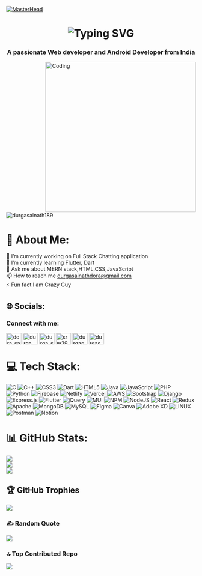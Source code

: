 [![MasterHead](https://d3h2k7ug3o5pb3.cloudfront.net/image/2020-12-29/9952f320-49c4-11eb-8e93-835c7725694d.jpg)](https://DurgaSainath189.io)
<h1 align='center'>
<img src="https://readme-typing-svg.demolab.com?font=Fira+Code&weight=600&size=28&duration=4000&pause=1000&color=FFFFFF&center=true&vCenter=true&random=false&width=700&lines=%E2%9C%A8+Hey%2C+I'm+Durga Sainath.!+%F0%9F%8E%86" alt="Typing SVG" />
</h1>
<h3 align="center">A passionate Web developer and Android Developer from India</h3>
<img align="right" alt="Coding" width="400" src="https://media.tenor.com/UttC4AITYR4AAAAd/full-stack-developer.gif">
<p align="left"> <img src="https://komarev.com/ghpvc/?username=durgasainath189&label=Profile%20views&color=0e75b6&style=flat" alt="durgasainath189" /> </p>

# 💫 About Me:
🔭 I’m currently working on Full Stack Chatting application<br>🌱 I’m currently learning Flutter, Dart<br>💬 Ask me about MERN stack,HTML,CSS,JavaScript<br>📫 How to reach me durgasainathdora@gmail.com<br>⚡ Fun fact I am Crazy Guy


## 🌐 Socials:
<h3 align="left">Connect with me:</h3>
<p align="left">
<a href="https://twitter.com/dora_sainath" target="blank"><img align="center" src="https://raw.githubusercontent.com/rahuldkjain/github-profile-readme-generator/master/src/images/icons/Social/twitter.svg" alt="dora_sainath" height="30" width="40" /></a>
<a href="https://linkedin.com/in/durga sainath dora" target="blank"><img align="center" src="https://raw.githubusercontent.com/rahuldkjain/github-profile-readme-generator/master/src/images/icons/Social/linked-in-alt.svg" alt="durga sainath dora" height="30" width="40" /></a>
<a href="https://instagram.com/durga_sainath189" target="blank"><img align="center" src="https://raw.githubusercontent.com/rahuldkjain/github-profile-readme-generator/master/src/images/icons/Social/instagram.svg" alt="durga_sainath189" height="30" width="40" /></a>
<a href="https://www.codechef.com/users/srm_295" target="blank"><img align="center" src="https://cdn.jsdelivr.net/npm/simple-icons@3.1.0/icons/codechef.svg" alt="srm295" height="30" width="40" /></a>
<a href="https://www.hackerrank.com/durgasainathdora" target="blank"><img align="center" src="https://raw.githubusercontent.com/rahuldkjain/github-profile-readme-generator/master/src/images/icons/Social/hackerrank.svg" alt="durgasainathdora" height="30" width="40" /></a>
<a href="https://codeforces.com/profile/durgasainath_dora" target="blank"><img align="center" src="https://raw.githubusercontent.com/rahuldkjain/github-profile-readme-generator/master/src/images/icons/Social/codeforces.svg" alt="durgasainath_dora" height="30" width="40" /></a>
</p>

# 💻 Tech Stack:
![C](https://img.shields.io/badge/c-%2300599C.svg?style=for-the-badge&logo=c&logoColor=white) ![C++](https://img.shields.io/badge/c++-%2300599C.svg?style=for-the-badge&logo=c%2B%2B&logoColor=white) ![CSS3](https://img.shields.io/badge/css3-%231572B6.svg?style=for-the-badge&logo=css3&logoColor=white) ![Dart](https://img.shields.io/badge/dart-%230175C2.svg?style=for-the-badge&logo=dart&logoColor=white) ![HTML5](https://img.shields.io/badge/html5-%23E34F26.svg?style=for-the-badge&logo=html5&logoColor=white) ![Java](https://img.shields.io/badge/java-%23ED8B00.svg?style=for-the-badge&logo=java&logoColor=white) ![JavaScript](https://img.shields.io/badge/javascript-%23323330.svg?style=for-the-badge&logo=javascript&logoColor=%23F7DF1E) ![PHP](https://img.shields.io/badge/php-%23777BB4.svg?style=for-the-badge&logo=php&logoColor=white) ![Python](https://img.shields.io/badge/python-3670A0?style=for-the-badge&logo=python&logoColor=ffdd54) ![Firebase](https://img.shields.io/badge/firebase-%23039BE5.svg?style=for-the-badge&logo=firebase) ![Netlify](https://img.shields.io/badge/netlify-%23000000.svg?style=for-the-badge&logo=netlify&logoColor=#00C7B7) ![Vercel](https://img.shields.io/badge/vercel-%23000000.svg?style=for-the-badge&logo=vercel&logoColor=white) ![AWS](https://img.shields.io/badge/AWS-%23FF9900.svg?style=for-the-badge&logo=amazon-aws&logoColor=white) ![Bootstrap](https://img.shields.io/badge/bootstrap-%23563D7C.svg?style=for-the-badge&logo=bootstrap&logoColor=white) ![Django](https://img.shields.io/badge/django-%23092E20.svg?style=for-the-badge&logo=django&logoColor=white) ![Express.js](https://img.shields.io/badge/express.js-%23404d59.svg?style=for-the-badge&logo=express&logoColor=%2361DAFB) ![Flutter](https://img.shields.io/badge/Flutter-%2302569B.svg?style=for-the-badge&logo=Flutter&logoColor=white) ![jQuery](https://img.shields.io/badge/jquery-%230769AD.svg?style=for-the-badge&logo=jquery&logoColor=white) ![MUI](https://img.shields.io/badge/MUI-%230081CB.svg?style=for-the-badge&logo=material-ui&logoColor=white) ![NPM](https://img.shields.io/badge/NPM-%23000000.svg?style=for-the-badge&logo=npm&logoColor=white) ![NodeJS](https://img.shields.io/badge/node.js-6DA55F?style=for-the-badge&logo=node.js&logoColor=white) ![React](https://img.shields.io/badge/react-%2320232a.svg?style=for-the-badge&logo=react&logoColor=%2361DAFB) ![Redux](https://img.shields.io/badge/redux-%23593d88.svg?style=for-the-badge&logo=redux&logoColor=white) ![Apache](https://img.shields.io/badge/apache-%23D42029.svg?style=for-the-badge&logo=apache&logoColor=white) ![MongoDB](https://img.shields.io/badge/MongoDB-%234ea94b.svg?style=for-the-badge&logo=mongodb&logoColor=white) ![MySQL](https://img.shields.io/badge/mysql-%2300f.svg?style=for-the-badge&logo=mysql&logoColor=white) 	![Figma](https://img.shields.io/badge/figma-%23F24E1E.svg?style=for-the-badge&logo=figma&logoColor=white) ![Canva](https://img.shields.io/badge/Canva-%2300C4CC.svg?style=for-the-badge&logo=Canva&logoColor=white) ![Adobe XD](https://img.shields.io/badge/Adobe%20XD-470137?style=for-the-badge&logo=Adobe%20XD&logoColor=#FF61F6) ![LINUX](https://img.shields.io/badge/Linux-FCC624?style=for-the-badge&logo=linux&logoColor=black) ![Postman](https://img.shields.io/badge/Postman-FF6C37?style=for-the-badge&logo=postman&logoColor=white) ![Notion](https://img.shields.io/badge/Notion-%23000000.svg?style=for-the-badge&logo=notion&logoColor=white)
# 📊 GitHub Stats:
![](https://github-readme-stats.vercel.app/api?username=DurgaSainath189&theme=tokyonight&hide_border=true&include_all_commits=false&count_private=false)<br/>
![](https://github-readme-streak-stats.herokuapp.com/?user=DurgaSainath189&theme=tokyonight&hide_border=true)<br/>
![](https://github-readme-stats.vercel.app/api/top-langs/?username=DurgaSainath189&theme=tokyonight&hide_border=true&include_all_commits=false&count_private=false&layout=compact)

## 🏆 GitHub Trophies
![](https://github-profile-trophy.vercel.app/?username=DurgaSainath189&theme=tokyonight&no-frame=false&no-bg=false&margin-w=4)

### ✍️ Random Quote
![](https://quotes-github-readme.vercel.app/api?type=vetical&theme=tokyonight)

### 🔝 Top Contributed Repo
![](https://github-contributor-stats.vercel.app/api?username=DurgaSainath189&limit=5&theme=tokyonight&combine_all_yearly_contributions=true)

